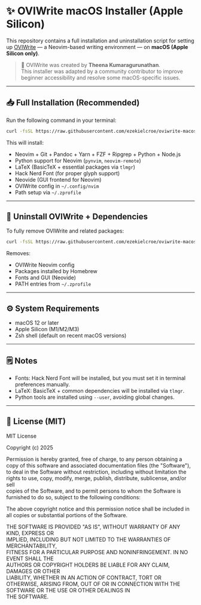 # ✨ OVIWrite macOS Installer (Apple Silicon)

This repository contains a full installation and uninstallation script for setting up [OVIWrite](https://github.com/MiragianCycle/OVIWrite) — a Neovim-based writing environment — on **macOS (Apple Silicon only)**.

> 🧠 OVIWrite was created by **Theena Kumaragurunathan**.  
> This installer was adapted by a community contributor to improve beginner accessibility and resolve some macOS-specific issues.

---

## 📥 Full Installation (Recommended)

Run the following command in your terminal:

```bash
curl -fsSL https://raw.githubusercontent.com/ezekielcroe/oviwrite-macos-installer/main/install_oviwrite_macos.sh | bash
```

This will install:

- Neovim + Git + Pandoc + Yarn + FZF + Ripgrep + Python + Node.js
- Python support for Neovim (`pynvim`, `neovim-remote`)
- LaTeX (BasicTeX + essential packages via `tlmgr`)
- Hack Nerd Font (for proper glyph support)
- Neovide (GUI frontend for Neovim)
- OVIWrite config in `~/.config/nvim`
- Path setup via `~/.zprofile`

---

## 🧹 Uninstall OVIWrite + Dependencies

To fully remove OVIWrite and related packages:

```bash
curl -fsSL https://raw.githubusercontent.com/ezekielcroe/oviwrite-macos-installer/main/uninstall_oviwrite_macos.sh | bash
```

Removes:

- OVIWrite Neovim config
- Packages installed by Homebrew
- Fonts and GUI (Neovide)
- PATH entries from `~/.zprofile`

---

## ⚙️ System Requirements

- macOS 12 or later
- Apple Silicon (M1/M2/M3)
- Zsh shell (default on recent macOS versions)

---

## 🗒 Notes

- Fonts: Hack Nerd Font will be installed, but you must set it in terminal preferences manually.
- LaTeX: BasicTeX + common dependencies will be installed via `tlmgr`.
- Python tools are installed using `--user`, avoiding global changes.

---

## 📄 License (MIT)

MIT License

Copyright (c) 2025

Permission is hereby granted, free of charge, to any person obtaining a copy
of this software and associated documentation files (the "Software"), to deal
in the Software without restriction, including without limitation the rights
to use, copy, modify, merge, publish, distribute, sublicense, and/or sell     
copies of the Software, and to permit persons to whom the Software is         
furnished to do so, subject to the following conditions:                      

The above copyright notice and this permission notice shall be included in    
all copies or substantial portions of the Software.                           

THE SOFTWARE IS PROVIDED "AS IS", WITHOUT WARRANTY OF ANY KIND, EXPRESS OR    
IMPLIED, INCLUDING BUT NOT LIMITED TO THE WARRANTIES OF MERCHANTABILITY,      
FITNESS FOR A PARTICULAR PURPOSE AND NONINFRINGEMENT. IN NO EVENT SHALL THE   
AUTHORS OR COPYRIGHT HOLDERS BE LIABLE FOR ANY CLAIM, DAMAGES OR OTHER        
LIABILITY, WHETHER IN AN ACTION OF CONTRACT, TORT OR OTHERWISE, ARISING FROM, 
OUT OF OR IN CONNECTION WITH THE SOFTWARE OR THE USE OR OTHER DEALINGS IN     
THE SOFTWARE.
